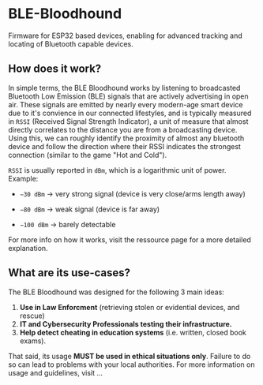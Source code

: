 # BLE-Bloodhound
Firmware for ESP32 based devices, enabling for advanced tracking and locating of Bluetooth capable devices.

## How does it work?
In simple terms, the BLE Bloodhound works by listening to broadcasted Bluetooth Low Emission (BLE) signals that are actively advertising in open air. These signals are emitted by nearly every modern-age smart device due to it's convience in our connected lifestyles, and is typically measured in `RSSI` (Received Signal Strength Indicator), a unit of measure that almost directly correlates to the distance you are from a broadcasting device. Using this, we can roughly identify the proximity of almost any bluetooth device and follow the direction where their RSSI indicates the strongest connection (similar to the game "Hot and Cold").

`RSSI` is usually reported in `dBm`, which is a logarithmic unit of power.
Example:

 - `−30 dBm` → very strong signal (device is very close/arms length away)

 - `−80 dBm` → weak signal (device is far away)

 - `−100 dBm` → barely detectable

For more info on how it works, visit the ressource page for a more detailed explanation.

## What are its use-cases?
The BLE Bloodhound was designed for the following 3 main ideas:
 1. **Use in Law Enforcment** (retrieving stolen or evidential devices, and rescue)
 2. **IT and Cybersecurity Professionals testing their infrastructure.**
 3. **Help detect cheating in education systems** (i.e. written, closed book exams).

 That said, its usage **MUST be used in ethical situations only**. Failure to do so can lead to problems with your local authorities. For more information on usage and guidelines, visit ...
